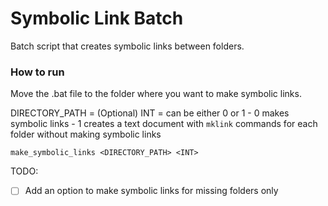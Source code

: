 # Symbolic Link Batch

Batch script that creates symbolic links between folders.

### How to run

Move the .bat file to the folder where you want to make symbolic links.

DIRECTORY_PATH = 
(Optional) INT = can be either 0 or 1
    - 0 makes symbolic links
    - 1 creates a text document with `mklink` commands for each folder without making symbolic links
    
`make_symbolic_links <DIRECTORY_PATH> <INT>`

TODO:
- [ ] Add an option to make symbolic links for missing folders only
